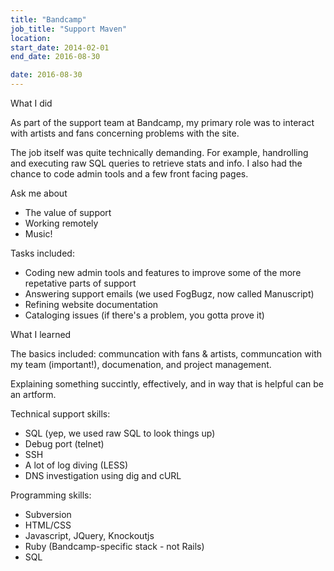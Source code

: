 ```yaml
---
title: "Bandcamp"
job_title: "Support Maven"
location:
start_date: 2014-02-01
end_date: 2016-08-30

date: 2016-08-30
---
```



<div class="col-5">

<label>What I did</label>

<p>
	As part of the support team at Bandcamp, my primary role was to interact with artists and fans concerning problems with the site.
</p>

<p>
	The job itself was quite technically demanding. For example, handrolling and executing raw SQL queries to retrieve stats and info.  I also had the chance to code admin tools and a few front facing pages.
</p>

<label>Ask me about</label>
<ul>
	<li>The value of support</li>
	<li>Working remotely</li>
	<li>Music!</li>
</ul>

<label>Tasks included:</label>
<p>
	<ul>
		<li>Coding new admin tools and features to improve some of the more repetative parts of support</li>
		<li>Answering support emails (we used FogBugz, now called Manuscript)</li>
		<li>Refining website documentation</li>
		<li>Cataloging issues (if there's a problem, you gotta prove it)</li>
	</ul>
</p>

</div><div class="col-5">

<label>What I learned</label>

<p>
	The basics included: communcation with fans & artists, communcation with my team (important!), documenation, and project management.
</p>

<p>
	Explaining something succintly, effectively, and in way that is helpful can be an artform.
</p>

<label>Technical support skills:</label>
<ul>
	<li>SQL (yep, we used raw SQL to look things up)</li>
	<li>Debug port (telnet)</li>
	<li>SSH</li>
	<li>A lot of log diving (LESS)</li>
	<li>DNS investigation using dig and cURL</li>
</ul>

<label>Programming skills:</label>
<ul>
	<li>Subversion</li>
	<li>HTML/CSS</li>
	<li>Javascript, JQuery, Knockoutjs</li>
	<li>Ruby (Bandcamp-specific stack - not Rails)</li>
	<li>SQL</li>
</ul>

</div>


